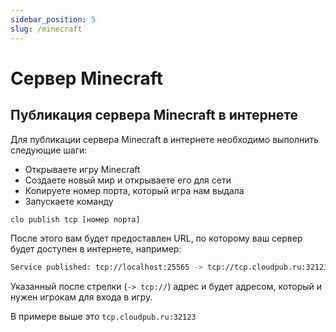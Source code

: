 ```yaml
---
sidebar_position: 5
slug: /minecraft
---
```


# Сервер Minecraft

## Публикация сервера Minecraft в интернете

Для публикации сервера Minecraft в интернете необходимо выполнить следующие шаги:

 * Открываете игру Minecraft
 * Cоздаете новый мир и открываете его для сети
 * Копируете номер порта, который игра нам выдала
 * Запускаете команду

```bash
clo publish tcp [номер порта]
```

После этого вам будет предоставлен URL, по которому ваш сервер будет доступен в интернете, например:

```bash
Service published: tcp://localhost:25565 -> tcp://tcp.cloudpub.ru:32123
```


Указанный после стрелки (`-> tcp://`) адрес и будет адресом, который и нужен игрокам для входа в игру.

В примере выше это `tcp.cloudpub.ru:32123`
